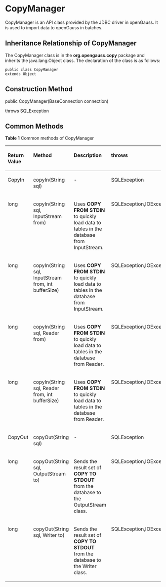 # CopyManager<a name="EN-US_TOPIC_0242371433"></a>

CopyManager is an API class provided by the JDBC driver in openGauss. It is used to import data to openGauss in batches.

## Inheritance Relationship of CopyManager<a name="en-us_topic_0238274501_en-us_topic_0237120404_en-us_topic_0213179170_en-us_topic_0189249657_en-us_topic_0106494102_section62990966143545"></a>

The CopyManager class is in the  **org.opengauss.copy**  package and inherits the java.lang.Object class. The declaration of the class is as follows:

```
public class CopyManager
extends Object
```

## Construction Method<a name="en-us_topic_0238274501_en-us_topic_0237120404_en-us_topic_0213179170_en-us_topic_0189249657_en-us_topic_0106494102_section25614124144018"></a>

public CopyManager\(BaseConnection connection\)

throws SQLException

## Common Methods<a name="en-us_topic_0238274501_en-us_topic_0237120404_en-us_topic_0213179170_en-us_topic_0189249657_en-us_topic_0106494102_section47247579151819"></a>

**Table  1**  Common methods of CopyManager

<a name="en-us_topic_0238274501_en-us_topic_0237120404_en-us_topic_0213179170_en-us_topic_0189249657_en-us_topic_0106494102_table55367277113131"></a>
<table><thead align="left"><tr id="en-us_topic_0238274501_en-us_topic_0237120404_en-us_topic_0213179170_en-us_topic_0189249657_en-us_topic_0106494102_row48207313113131"><th class="cellrowborder" valign="top" width="12.78%" id="mcps1.2.5.1.1"><p id="en-us_topic_0238274501_en-us_topic_0237120404_en-us_topic_0213179170_en-us_topic_0189249657_en-us_topic_0106494102_p45195306113131"><a name="en-us_topic_0238274501_en-us_topic_0237120404_en-us_topic_0213179170_en-us_topic_0189249657_en-us_topic_0106494102_p45195306113131"></a><a name="en-us_topic_0238274501_en-us_topic_0237120404_en-us_topic_0213179170_en-us_topic_0189249657_en-us_topic_0106494102_p45195306113131"></a>Return Value</p>
</th>
<th class="cellrowborder" valign="top" width="37.22%" id="mcps1.2.5.1.2"><p id="en-us_topic_0238274501_en-us_topic_0237120404_en-us_topic_0213179170_en-us_topic_0189249657_en-us_topic_0106494102_p36941164113131"><a name="en-us_topic_0238274501_en-us_topic_0237120404_en-us_topic_0213179170_en-us_topic_0189249657_en-us_topic_0106494102_p36941164113131"></a><a name="en-us_topic_0238274501_en-us_topic_0237120404_en-us_topic_0213179170_en-us_topic_0189249657_en-us_topic_0106494102_p36941164113131"></a>Method</p>
</th>
<th class="cellrowborder" valign="top" width="25%" id="mcps1.2.5.1.3"><p id="en-us_topic_0238274501_en-us_topic_0237120404_en-us_topic_0213179170_en-us_topic_0189249657_en-us_topic_0106494102_p39444294113131"><a name="en-us_topic_0238274501_en-us_topic_0237120404_en-us_topic_0213179170_en-us_topic_0189249657_en-us_topic_0106494102_p39444294113131"></a><a name="en-us_topic_0238274501_en-us_topic_0237120404_en-us_topic_0213179170_en-us_topic_0189249657_en-us_topic_0106494102_p39444294113131"></a>Description</p>
</th>
<th class="cellrowborder" valign="top" width="25%" id="mcps1.2.5.1.4"><p id="en-us_topic_0238274501_en-us_topic_0237120404_en-us_topic_0213179170_en-us_topic_0189249657_en-us_topic_0106494102_p40871265113131"><a name="en-us_topic_0238274501_en-us_topic_0237120404_en-us_topic_0213179170_en-us_topic_0189249657_en-us_topic_0106494102_p40871265113131"></a><a name="en-us_topic_0238274501_en-us_topic_0237120404_en-us_topic_0213179170_en-us_topic_0189249657_en-us_topic_0106494102_p40871265113131"></a>throws</p>
</th>
</tr>
</thead>
<tbody><tr id="en-us_topic_0238274501_en-us_topic_0237120404_en-us_topic_0213179170_en-us_topic_0189249657_en-us_topic_0106494102_row32297070113131"><td class="cellrowborder" valign="top" width="12.78%" headers="mcps1.2.5.1.1 "><p id="en-us_topic_0238274501_en-us_topic_0237120404_en-us_topic_0213179170_en-us_topic_0189249657_en-us_topic_0106494102_p65925901113131"><a name="en-us_topic_0238274501_en-us_topic_0237120404_en-us_topic_0213179170_en-us_topic_0189249657_en-us_topic_0106494102_p65925901113131"></a><a name="en-us_topic_0238274501_en-us_topic_0237120404_en-us_topic_0213179170_en-us_topic_0189249657_en-us_topic_0106494102_p65925901113131"></a>CopyIn</p>
</td>
<td class="cellrowborder" valign="top" width="37.22%" headers="mcps1.2.5.1.2 "><p id="en-us_topic_0238274501_en-us_topic_0237120404_en-us_topic_0213179170_en-us_topic_0189249657_en-us_topic_0106494102_p38397760113131"><a name="en-us_topic_0238274501_en-us_topic_0237120404_en-us_topic_0213179170_en-us_topic_0189249657_en-us_topic_0106494102_p38397760113131"></a><a name="en-us_topic_0238274501_en-us_topic_0237120404_en-us_topic_0213179170_en-us_topic_0189249657_en-us_topic_0106494102_p38397760113131"></a>copyIn(String sql)</p>
</td>
<td class="cellrowborder" valign="top" width="25%" headers="mcps1.2.5.1.3 "><p id="en-us_topic_0238274501_en-us_topic_0237120404_en-us_topic_0213179170_en-us_topic_0189249657_en-us_topic_0106494102_p23210864113131"><a name="en-us_topic_0238274501_en-us_topic_0237120404_en-us_topic_0213179170_en-us_topic_0189249657_en-us_topic_0106494102_p23210864113131"></a><a name="en-us_topic_0238274501_en-us_topic_0237120404_en-us_topic_0213179170_en-us_topic_0189249657_en-us_topic_0106494102_p23210864113131"></a>-</p>
</td>
<td class="cellrowborder" valign="top" width="25%" headers="mcps1.2.5.1.4 "><p id="en-us_topic_0238274501_en-us_topic_0237120404_en-us_topic_0213179170_en-us_topic_0189249657_en-us_topic_0106494102_p1031812113131"><a name="en-us_topic_0238274501_en-us_topic_0237120404_en-us_topic_0213179170_en-us_topic_0189249657_en-us_topic_0106494102_p1031812113131"></a><a name="en-us_topic_0238274501_en-us_topic_0237120404_en-us_topic_0213179170_en-us_topic_0189249657_en-us_topic_0106494102_p1031812113131"></a>SQLException</p>
</td>
</tr>
<tr id="en-us_topic_0238274501_en-us_topic_0237120404_en-us_topic_0213179170_en-us_topic_0189249657_en-us_topic_0106494102_row9286311113131"><td class="cellrowborder" valign="top" width="12.78%" headers="mcps1.2.5.1.1 "><p id="en-us_topic_0238274501_en-us_topic_0237120404_en-us_topic_0213179170_en-us_topic_0189249657_en-us_topic_0106494102_p13993741113131"><a name="en-us_topic_0238274501_en-us_topic_0237120404_en-us_topic_0213179170_en-us_topic_0189249657_en-us_topic_0106494102_p13993741113131"></a><a name="en-us_topic_0238274501_en-us_topic_0237120404_en-us_topic_0213179170_en-us_topic_0189249657_en-us_topic_0106494102_p13993741113131"></a>long</p>
</td>
<td class="cellrowborder" valign="top" width="37.22%" headers="mcps1.2.5.1.2 "><p id="en-us_topic_0238274501_en-us_topic_0237120404_en-us_topic_0213179170_en-us_topic_0189249657_en-us_topic_0106494102_p59751243113131"><a name="en-us_topic_0238274501_en-us_topic_0237120404_en-us_topic_0213179170_en-us_topic_0189249657_en-us_topic_0106494102_p59751243113131"></a><a name="en-us_topic_0238274501_en-us_topic_0237120404_en-us_topic_0213179170_en-us_topic_0189249657_en-us_topic_0106494102_p59751243113131"></a>copyIn(String sql, InputStream from)</p>
</td>
<td class="cellrowborder" valign="top" width="25%" headers="mcps1.2.5.1.3 "><p id="en-us_topic_0238274501_en-us_topic_0237120404_en-us_topic_0213179170_en-us_topic_0189249657_en-us_topic_0106494102_p8012554113131"><a name="en-us_topic_0238274501_en-us_topic_0237120404_en-us_topic_0213179170_en-us_topic_0189249657_en-us_topic_0106494102_p8012554113131"></a><a name="en-us_topic_0238274501_en-us_topic_0237120404_en-us_topic_0213179170_en-us_topic_0189249657_en-us_topic_0106494102_p8012554113131"></a>Uses <strong id="b209251355204719"><a name="b209251355204719"></a><a name="b209251355204719"></a>COPY FROM STDIN</strong> to quickly load data to tables in the database from InputStream.</p>
</td>
<td class="cellrowborder" valign="top" width="25%" headers="mcps1.2.5.1.4 "><p id="en-us_topic_0238274501_en-us_topic_0237120404_en-us_topic_0213179170_en-us_topic_0189249657_en-us_topic_0106494102_p45037170113131"><a name="en-us_topic_0238274501_en-us_topic_0237120404_en-us_topic_0213179170_en-us_topic_0189249657_en-us_topic_0106494102_p45037170113131"></a><a name="en-us_topic_0238274501_en-us_topic_0237120404_en-us_topic_0213179170_en-us_topic_0189249657_en-us_topic_0106494102_p45037170113131"></a>SQLException,IOException</p>
</td>
</tr>
<tr id="en-us_topic_0238274501_en-us_topic_0237120404_en-us_topic_0213179170_en-us_topic_0189249657_en-us_topic_0106494102_row2681348113131"><td class="cellrowborder" valign="top" width="12.78%" headers="mcps1.2.5.1.1 "><p id="en-us_topic_0238274501_en-us_topic_0237120404_en-us_topic_0213179170_en-us_topic_0189249657_en-us_topic_0106494102_p15862651113131"><a name="en-us_topic_0238274501_en-us_topic_0237120404_en-us_topic_0213179170_en-us_topic_0189249657_en-us_topic_0106494102_p15862651113131"></a><a name="en-us_topic_0238274501_en-us_topic_0237120404_en-us_topic_0213179170_en-us_topic_0189249657_en-us_topic_0106494102_p15862651113131"></a>long</p>
</td>
<td class="cellrowborder" valign="top" width="37.22%" headers="mcps1.2.5.1.2 "><p id="en-us_topic_0238274501_en-us_topic_0237120404_en-us_topic_0213179170_en-us_topic_0189249657_en-us_topic_0106494102_p9806383113131"><a name="en-us_topic_0238274501_en-us_topic_0237120404_en-us_topic_0213179170_en-us_topic_0189249657_en-us_topic_0106494102_p9806383113131"></a><a name="en-us_topic_0238274501_en-us_topic_0237120404_en-us_topic_0213179170_en-us_topic_0189249657_en-us_topic_0106494102_p9806383113131"></a>copyIn(String sql, InputStream from, int bufferSize)</p>
</td>
<td class="cellrowborder" valign="top" width="25%" headers="mcps1.2.5.1.3 "><p id="en-us_topic_0238274501_en-us_topic_0237120404_en-us_topic_0213179170_en-us_topic_0189249657_en-us_topic_0106494102_p56119559113131"><a name="en-us_topic_0238274501_en-us_topic_0237120404_en-us_topic_0213179170_en-us_topic_0189249657_en-us_topic_0106494102_p56119559113131"></a><a name="en-us_topic_0238274501_en-us_topic_0237120404_en-us_topic_0213179170_en-us_topic_0189249657_en-us_topic_0106494102_p56119559113131"></a>Uses <strong id="b56291420104810"><a name="b56291420104810"></a><a name="b56291420104810"></a>COPY FROM STDIN</strong> to quickly load data to tables in the database from InputStream.</p>
</td>
<td class="cellrowborder" valign="top" width="25%" headers="mcps1.2.5.1.4 "><p id="en-us_topic_0238274501_en-us_topic_0237120404_en-us_topic_0213179170_en-us_topic_0189249657_en-us_topic_0106494102_p49390444113131"><a name="en-us_topic_0238274501_en-us_topic_0237120404_en-us_topic_0213179170_en-us_topic_0189249657_en-us_topic_0106494102_p49390444113131"></a><a name="en-us_topic_0238274501_en-us_topic_0237120404_en-us_topic_0213179170_en-us_topic_0189249657_en-us_topic_0106494102_p49390444113131"></a>SQLException,IOException</p>
</td>
</tr>
<tr id="en-us_topic_0238274501_en-us_topic_0237120404_en-us_topic_0213179170_en-us_topic_0189249657_en-us_topic_0106494102_row41860814113131"><td class="cellrowborder" valign="top" width="12.78%" headers="mcps1.2.5.1.1 "><p id="en-us_topic_0238274501_en-us_topic_0237120404_en-us_topic_0213179170_en-us_topic_0189249657_en-us_topic_0106494102_p35282801113131"><a name="en-us_topic_0238274501_en-us_topic_0237120404_en-us_topic_0213179170_en-us_topic_0189249657_en-us_topic_0106494102_p35282801113131"></a><a name="en-us_topic_0238274501_en-us_topic_0237120404_en-us_topic_0213179170_en-us_topic_0189249657_en-us_topic_0106494102_p35282801113131"></a>long</p>
</td>
<td class="cellrowborder" valign="top" width="37.22%" headers="mcps1.2.5.1.2 "><p id="en-us_topic_0238274501_en-us_topic_0237120404_en-us_topic_0213179170_en-us_topic_0189249657_en-us_topic_0106494102_p39334612113131"><a name="en-us_topic_0238274501_en-us_topic_0237120404_en-us_topic_0213179170_en-us_topic_0189249657_en-us_topic_0106494102_p39334612113131"></a><a name="en-us_topic_0238274501_en-us_topic_0237120404_en-us_topic_0213179170_en-us_topic_0189249657_en-us_topic_0106494102_p39334612113131"></a>copyIn(String sql, Reader from)</p>
</td>
<td class="cellrowborder" valign="top" width="25%" headers="mcps1.2.5.1.3 "><p id="en-us_topic_0238274501_en-us_topic_0237120404_en-us_topic_0213179170_en-us_topic_0189249657_en-us_topic_0106494102_p31986975113131"><a name="en-us_topic_0238274501_en-us_topic_0237120404_en-us_topic_0213179170_en-us_topic_0189249657_en-us_topic_0106494102_p31986975113131"></a><a name="en-us_topic_0238274501_en-us_topic_0237120404_en-us_topic_0213179170_en-us_topic_0189249657_en-us_topic_0106494102_p31986975113131"></a>Uses <strong id="b08036406482"><a name="b08036406482"></a><a name="b08036406482"></a>COPY FROM STDIN</strong> to quickly load data to tables in the database from Reader.</p>
</td>
<td class="cellrowborder" valign="top" width="25%" headers="mcps1.2.5.1.4 "><p id="en-us_topic_0238274501_en-us_topic_0237120404_en-us_topic_0213179170_en-us_topic_0189249657_en-us_topic_0106494102_p40808187113131"><a name="en-us_topic_0238274501_en-us_topic_0237120404_en-us_topic_0213179170_en-us_topic_0189249657_en-us_topic_0106494102_p40808187113131"></a><a name="en-us_topic_0238274501_en-us_topic_0237120404_en-us_topic_0213179170_en-us_topic_0189249657_en-us_topic_0106494102_p40808187113131"></a>SQLException,IOException</p>
</td>
</tr>
<tr id="en-us_topic_0238274501_en-us_topic_0237120404_en-us_topic_0213179170_en-us_topic_0189249657_en-us_topic_0106494102_row31729367113131"><td class="cellrowborder" valign="top" width="12.78%" headers="mcps1.2.5.1.1 "><p id="en-us_topic_0238274501_en-us_topic_0237120404_en-us_topic_0213179170_en-us_topic_0189249657_en-us_topic_0106494102_p19941902113131"><a name="en-us_topic_0238274501_en-us_topic_0237120404_en-us_topic_0213179170_en-us_topic_0189249657_en-us_topic_0106494102_p19941902113131"></a><a name="en-us_topic_0238274501_en-us_topic_0237120404_en-us_topic_0213179170_en-us_topic_0189249657_en-us_topic_0106494102_p19941902113131"></a>long</p>
</td>
<td class="cellrowborder" valign="top" width="37.22%" headers="mcps1.2.5.1.2 "><p id="en-us_topic_0238274501_en-us_topic_0237120404_en-us_topic_0213179170_en-us_topic_0189249657_en-us_topic_0106494102_p4681386113131"><a name="en-us_topic_0238274501_en-us_topic_0237120404_en-us_topic_0213179170_en-us_topic_0189249657_en-us_topic_0106494102_p4681386113131"></a><a name="en-us_topic_0238274501_en-us_topic_0237120404_en-us_topic_0213179170_en-us_topic_0189249657_en-us_topic_0106494102_p4681386113131"></a>copyIn(String sql, Reader from, int bufferSize)</p>
</td>
<td class="cellrowborder" valign="top" width="25%" headers="mcps1.2.5.1.3 "><p id="en-us_topic_0238274501_en-us_topic_0237120404_en-us_topic_0213179170_en-us_topic_0189249657_en-us_topic_0106494102_p43648019113131"><a name="en-us_topic_0238274501_en-us_topic_0237120404_en-us_topic_0213179170_en-us_topic_0189249657_en-us_topic_0106494102_p43648019113131"></a><a name="en-us_topic_0238274501_en-us_topic_0237120404_en-us_topic_0213179170_en-us_topic_0189249657_en-us_topic_0106494102_p43648019113131"></a>Uses <strong id="b341715610488"><a name="b341715610488"></a><a name="b341715610488"></a>COPY FROM STDIN</strong> to quickly load data to tables in the database from Reader.</p>
</td>
<td class="cellrowborder" valign="top" width="25%" headers="mcps1.2.5.1.4 "><p id="en-us_topic_0238274501_en-us_topic_0237120404_en-us_topic_0213179170_en-us_topic_0189249657_en-us_topic_0106494102_p45828656113131"><a name="en-us_topic_0238274501_en-us_topic_0237120404_en-us_topic_0213179170_en-us_topic_0189249657_en-us_topic_0106494102_p45828656113131"></a><a name="en-us_topic_0238274501_en-us_topic_0237120404_en-us_topic_0213179170_en-us_topic_0189249657_en-us_topic_0106494102_p45828656113131"></a>SQLException,IOException</p>
</td>
</tr>
<tr id="en-us_topic_0238274501_en-us_topic_0237120404_en-us_topic_0213179170_en-us_topic_0189249657_en-us_topic_0106494102_row9804726113131"><td class="cellrowborder" valign="top" width="12.78%" headers="mcps1.2.5.1.1 "><p id="en-us_topic_0238274501_en-us_topic_0237120404_en-us_topic_0213179170_en-us_topic_0189249657_en-us_topic_0106494102_p55985341113131"><a name="en-us_topic_0238274501_en-us_topic_0237120404_en-us_topic_0213179170_en-us_topic_0189249657_en-us_topic_0106494102_p55985341113131"></a><a name="en-us_topic_0238274501_en-us_topic_0237120404_en-us_topic_0213179170_en-us_topic_0189249657_en-us_topic_0106494102_p55985341113131"></a>CopyOut</p>
</td>
<td class="cellrowborder" valign="top" width="37.22%" headers="mcps1.2.5.1.2 "><p id="en-us_topic_0238274501_en-us_topic_0237120404_en-us_topic_0213179170_en-us_topic_0189249657_en-us_topic_0106494102_p38518764113131"><a name="en-us_topic_0238274501_en-us_topic_0237120404_en-us_topic_0213179170_en-us_topic_0189249657_en-us_topic_0106494102_p38518764113131"></a><a name="en-us_topic_0238274501_en-us_topic_0237120404_en-us_topic_0213179170_en-us_topic_0189249657_en-us_topic_0106494102_p38518764113131"></a>copyOut(String sql)</p>
</td>
<td class="cellrowborder" valign="top" width="25%" headers="mcps1.2.5.1.3 "><p id="en-us_topic_0238274501_en-us_topic_0237120404_en-us_topic_0213179170_en-us_topic_0189249657_en-us_topic_0106494102_p33012204113131"><a name="en-us_topic_0238274501_en-us_topic_0237120404_en-us_topic_0213179170_en-us_topic_0189249657_en-us_topic_0106494102_p33012204113131"></a><a name="en-us_topic_0238274501_en-us_topic_0237120404_en-us_topic_0213179170_en-us_topic_0189249657_en-us_topic_0106494102_p33012204113131"></a>-</p>
</td>
<td class="cellrowborder" valign="top" width="25%" headers="mcps1.2.5.1.4 "><p id="en-us_topic_0238274501_en-us_topic_0237120404_en-us_topic_0213179170_en-us_topic_0189249657_en-us_topic_0106494102_p56742885113131"><a name="en-us_topic_0238274501_en-us_topic_0237120404_en-us_topic_0213179170_en-us_topic_0189249657_en-us_topic_0106494102_p56742885113131"></a><a name="en-us_topic_0238274501_en-us_topic_0237120404_en-us_topic_0213179170_en-us_topic_0189249657_en-us_topic_0106494102_p56742885113131"></a>SQLException</p>
</td>
</tr>
<tr id="en-us_topic_0238274501_en-us_topic_0237120404_en-us_topic_0213179170_en-us_topic_0189249657_en-us_topic_0106494102_row40923918113131"><td class="cellrowborder" valign="top" width="12.78%" headers="mcps1.2.5.1.1 "><p id="en-us_topic_0238274501_en-us_topic_0237120404_en-us_topic_0213179170_en-us_topic_0189249657_en-us_topic_0106494102_p26503022113131"><a name="en-us_topic_0238274501_en-us_topic_0237120404_en-us_topic_0213179170_en-us_topic_0189249657_en-us_topic_0106494102_p26503022113131"></a><a name="en-us_topic_0238274501_en-us_topic_0237120404_en-us_topic_0213179170_en-us_topic_0189249657_en-us_topic_0106494102_p26503022113131"></a>long</p>
</td>
<td class="cellrowborder" valign="top" width="37.22%" headers="mcps1.2.5.1.2 "><p id="en-us_topic_0238274501_en-us_topic_0237120404_en-us_topic_0213179170_en-us_topic_0189249657_en-us_topic_0106494102_p66370010113131"><a name="en-us_topic_0238274501_en-us_topic_0237120404_en-us_topic_0213179170_en-us_topic_0189249657_en-us_topic_0106494102_p66370010113131"></a><a name="en-us_topic_0238274501_en-us_topic_0237120404_en-us_topic_0213179170_en-us_topic_0189249657_en-us_topic_0106494102_p66370010113131"></a>copyOut(String sql, OutputStream to)</p>
</td>
<td class="cellrowborder" valign="top" width="25%" headers="mcps1.2.5.1.3 "><p id="en-us_topic_0238274501_en-us_topic_0237120404_en-us_topic_0213179170_en-us_topic_0189249657_en-us_topic_0106494102_p7261755113131"><a name="en-us_topic_0238274501_en-us_topic_0237120404_en-us_topic_0213179170_en-us_topic_0189249657_en-us_topic_0106494102_p7261755113131"></a><a name="en-us_topic_0238274501_en-us_topic_0237120404_en-us_topic_0213179170_en-us_topic_0189249657_en-us_topic_0106494102_p7261755113131"></a>Sends the result set of <strong id="b871601184910"><a name="b871601184910"></a><a name="b871601184910"></a>COPY TO STDOUT</strong> from the database to the OutputStream class.</p>
</td>
<td class="cellrowborder" valign="top" width="25%" headers="mcps1.2.5.1.4 "><p id="en-us_topic_0238274501_en-us_topic_0237120404_en-us_topic_0213179170_en-us_topic_0189249657_en-us_topic_0106494102_p51331321113131"><a name="en-us_topic_0238274501_en-us_topic_0237120404_en-us_topic_0213179170_en-us_topic_0189249657_en-us_topic_0106494102_p51331321113131"></a><a name="en-us_topic_0238274501_en-us_topic_0237120404_en-us_topic_0213179170_en-us_topic_0189249657_en-us_topic_0106494102_p51331321113131"></a>SQLException,IOException</p>
</td>
</tr>
<tr id="en-us_topic_0238274501_en-us_topic_0237120404_en-us_topic_0213179170_en-us_topic_0189249657_en-us_topic_0106494102_row28470138113339"><td class="cellrowborder" valign="top" width="12.78%" headers="mcps1.2.5.1.1 "><p id="en-us_topic_0238274501_en-us_topic_0237120404_en-us_topic_0213179170_en-us_topic_0189249657_en-us_topic_0106494102_p24379879113339"><a name="en-us_topic_0238274501_en-us_topic_0237120404_en-us_topic_0213179170_en-us_topic_0189249657_en-us_topic_0106494102_p24379879113339"></a><a name="en-us_topic_0238274501_en-us_topic_0237120404_en-us_topic_0213179170_en-us_topic_0189249657_en-us_topic_0106494102_p24379879113339"></a>long</p>
</td>
<td class="cellrowborder" valign="top" width="37.22%" headers="mcps1.2.5.1.2 "><p id="en-us_topic_0238274501_en-us_topic_0237120404_en-us_topic_0213179170_en-us_topic_0189249657_en-us_topic_0106494102_p28613172113339"><a name="en-us_topic_0238274501_en-us_topic_0237120404_en-us_topic_0213179170_en-us_topic_0189249657_en-us_topic_0106494102_p28613172113339"></a><a name="en-us_topic_0238274501_en-us_topic_0237120404_en-us_topic_0213179170_en-us_topic_0189249657_en-us_topic_0106494102_p28613172113339"></a>copyOut(String sql, Writer to)</p>
</td>
<td class="cellrowborder" valign="top" width="25%" headers="mcps1.2.5.1.3 "><p id="en-us_topic_0238274501_en-us_topic_0237120404_en-us_topic_0213179170_en-us_topic_0189249657_en-us_topic_0106494102_p35965577113339"><a name="en-us_topic_0238274501_en-us_topic_0237120404_en-us_topic_0213179170_en-us_topic_0189249657_en-us_topic_0106494102_p35965577113339"></a><a name="en-us_topic_0238274501_en-us_topic_0237120404_en-us_topic_0213179170_en-us_topic_0189249657_en-us_topic_0106494102_p35965577113339"></a>Sends the result set of <strong id="b1059072017493"><a name="b1059072017493"></a><a name="b1059072017493"></a>COPY TO STDOUT</strong> from the database to the Writer class.</p>
</td>
<td class="cellrowborder" valign="top" width="25%" headers="mcps1.2.5.1.4 "><p id="en-us_topic_0238274501_en-us_topic_0237120404_en-us_topic_0213179170_en-us_topic_0189249657_en-us_topic_0106494102_p42871274114222"><a name="en-us_topic_0238274501_en-us_topic_0237120404_en-us_topic_0213179170_en-us_topic_0189249657_en-us_topic_0106494102_p42871274114222"></a><a name="en-us_topic_0238274501_en-us_topic_0237120404_en-us_topic_0213179170_en-us_topic_0189249657_en-us_topic_0106494102_p42871274114222"></a>SQLException,IOException</p>
</td>
</tr>
</tbody>
</table>


